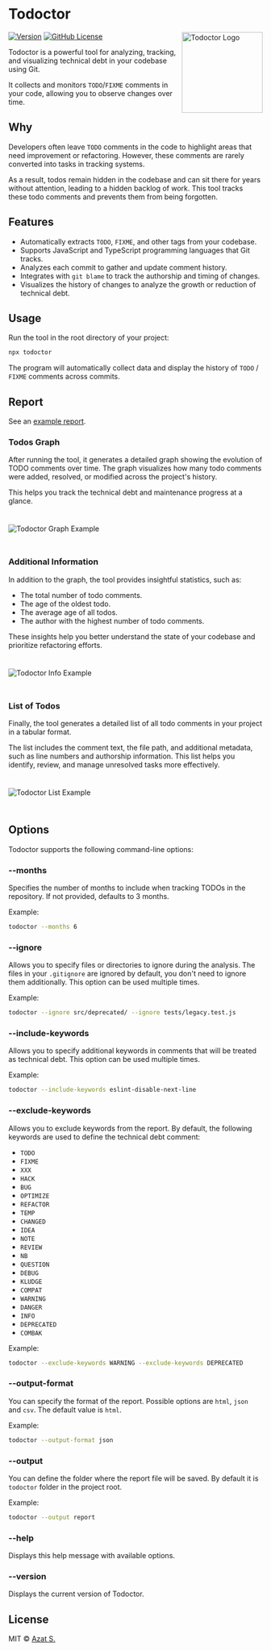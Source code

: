 # Todoctor

<picture>
  <source
    srcset="https://raw.githubusercontent.com/azat-io/todoctor/main/assets/logo-light.webp"
    media="(prefers-color-scheme: light)"
  />
  <source
    srcset="https://raw.githubusercontent.com/azat-io/todoctor/main/assets/logo-dark.webp"
    media="(prefers-color-scheme: dark)"
  />
  <img
    src="https://raw.githubusercontent.com/azat-io/todoctor/main/assets/logo-light.webp"
    alt="Todoctor Logo"
    align="right"
    height="160"
    width="160"
  />
</picture>

[![Version](https://img.shields.io/npm/v/todoctor.svg?color=2c7f50&labelColor=353c3c)](https://npmjs.com/package/todoctor)
[![GitHub License](https://img.shields.io/badge/license-MIT-232428.svg?color=2c7f50&labelColor=353c3c)](https://github.com/azat-io/todoctor/blob/main/license)

Todoctor is a powerful tool for analyzing, tracking, and visualizing technical debt in your codebase using Git.

It collects and monitors `TODO`/`FIXME` comments in your code, allowing you to observe changes over time.

## Why

Developers often leave `TODO` comments in the code to highlight areas that need improvement or refactoring. However, these comments are rarely converted into tasks in tracking systems.

As a result, todos remain hidden in the codebase and can sit there for years without attention, leading to a hidden backlog of work. This tool tracks these todo comments and prevents them from being forgotten.

## Features

- Automatically extracts `TODO`, `FIXME`, and other tags from your codebase.
- Supports JavaScript and TypeScript programming languages that Git tracks.
- Analyzes each commit to gather and update comment history.
- Integrates with `git blame` to track the authorship and timing of changes.
- Visualizes the history of changes to analyze the growth or reduction of technical debt.

## Usage

Run the tool in the root directory of your project:

```sh
npx todoctor
```

The program will automatically collect data and display the history of `TODO` / `FIXME` comments across commits.

## Report

See an [example report](https://todoctor.azat.io).

### Todos Graph

After running the tool, it generates a detailed graph showing the evolution of TODO comments over time. The graph visualizes how many todo comments were added, resolved, or modified across the project's history.

This helps you track the technical debt and maintenance progress at a glance.

<picture>
  <source
    srcset="https://raw.githubusercontent.com/azat-io/todoctor/main/assets/graph-light.webp"
    media="(prefers-color-scheme: light)"
  />
  <source
    srcset="https://raw.githubusercontent.com/azat-io/todoctor/main/assets/graph-dark.webp"
    media="(prefers-color-scheme: dark)"
  />
  <img
    src="https://raw.githubusercontent.com/azat-io/todoctor/main/assets/graph-light.webp"
    alt="Todoctor Graph Example"
    style="margin: 24px 0"
  />
</picture>

### Additional Information

In addition to the graph, the tool provides insightful statistics, such as:

- The total number of todo comments.
- The age of the oldest todo.
- The average age of all todos.
- The author with the highest number of todo comments.

These insights help you better understand the state of your codebase and prioritize refactoring efforts.

<picture>
  <source
    srcset="https://raw.githubusercontent.com/azat-io/todoctor/main/assets/info-light.webp"
    media="(prefers-color-scheme: light)"
  />
  <source
    srcset="https://raw.githubusercontent.com/azat-io/todoctor/main/assets/info-dark.webp"
    media="(prefers-color-scheme: dark)"
  />
  <img
    src="https://raw.githubusercontent.com/azat-io/todoctor/main/assets/info-light.webp"
    alt="Todoctor Info Example"
    style="margin: 24px 0"
  />
</picture>

### List of Todos

Finally, the tool generates a detailed list of all todo comments in your project in a tabular format.

The list includes the comment text, the file path, and additional metadata, such as line numbers and authorship information. This list helps you identify, review, and manage unresolved tasks more effectively.

<picture>
  <source
    srcset="https://raw.githubusercontent.com/azat-io/todoctor/main/assets/list-light.webp"
    media="(prefers-color-scheme: light)"
  />
  <source
    srcset="https://raw.githubusercontent.com/azat-io/todoctor/main/assets/list-dark.webp"
    media="(prefers-color-scheme: dark)"
  />
  <img
    src="https://raw.githubusercontent.com/azat-io/todoctor/main/assets/list-light.webp"
    alt="Todoctor List Example"
    style="margin: 24px 0"
  />
</picture>

## Options

Todoctor supports the following command-line options:

### --months

Specifies the number of months to include when tracking TODOs in the repository. If not provided, defaults to 3 months.

Example:

```sh
todoctor --months 6
```

### --ignore

Allows you to specify files or directories to ignore during the analysis. The files in your `.gitignore` are ignored by default, you don't need to ignore them additionally. This option can be used multiple times.

Example:

```sh
todoctor --ignore src/deprecated/ --ignore tests/legacy.test.js
```

### --include-keywords

Allows you to specify additional keywords in comments that will be treated as technical debt. This option can be used multiple times.

Example:

```sh
todoctor --include-keywords eslint-disable-next-line
```

### --exclude-keywords

Allows you to exclude keywords from the report. By default, the following keywords are used to define the technical debt comment:

- `TODO`
- `FIXME`
- `XXX`
- `HACK`
- `BUG`
- `OPTIMIZE`
- `REFACTOR`
- `TEMP`
- `CHANGED`
- `IDEA`
- `NOTE`
- `REVIEW`
- `NB`
- `QUESTION`
- `DEBUG`
- `KLUDGE`
- `COMPAT`
- `WARNING`
- `DANGER`
- `INFO`
- `DEPRECATED`
- `COMBAK`

Example:

```sh
todoctor --exclude-keywords WARNING --exclude-keywords DEPRECATED
```

### --output-format

You can specify the format of the report. Possible options are `html`, `json` and `csv`. The default value is `html`.

Example:

```sh
todoctor --output-format json
```

### --output

You can define the folder where the report file will be saved. By default it is `todoctor` folder in the project root.

Example:

```sh
todoctor --output report
```

### --help

Displays this help message with available options.

### --version

Displays the current version of Todoctor.

## License

MIT &copy; [Azat S.](https://azat.io)

